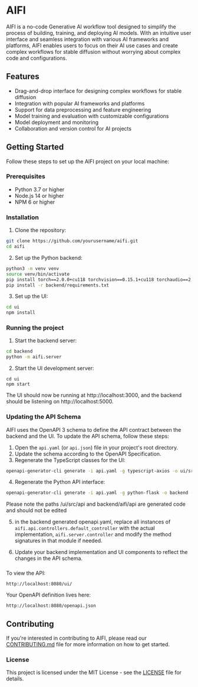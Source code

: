 # AIFI

AIFI is a no-code Generative AI workflow tool designed to simplify the process of building, training, and deploying AI models. With an intuitive user interface and seamless integration with various AI frameworks and platforms, AIFI enables users to focus on their AI use cases and create complex workflows for stable diffusion without worrying about complex code and configurations.

## Features

- Drag-and-drop interface for designing complex workflows for stable diffusion
- Integration with popular AI frameworks and platforms
- Support for data preprocessing and feature engineering
- Model training and evaluation with customizable configurations
- Model deployment and monitoring
- Collaboration and version control for AI projects

## Getting Started

Follow these steps to set up the AIFI project on your local machine:

### Prerequisites

- Python 3.7 or higher
- Node.js 14 or higher
- NPM 6 or higher

### Installation

1. Clone the repository:

```bash
git clone https://github.com/yourusername/aifi.git
cd aifi
```

2. Set up the Python backend:

```bash
python3 -m venv venv
source venv/bin/activate
pip install torch==2.0.0+cu118 torchvision==0.15.1+cu118 torchaudio==2.0.1 --index-url https://download.pytorch.org/whl/cu118
pip install -r backend/requirements.txt
```

3. Set up the UI:

```bash
cd ui
npm install
```

### Running the project

1. Start the backend server:

```bash
cd backend
python -m aifi.server
```

2. Start the UI development server:

```
cd ui
npm start
```

The UI should now be running at http://localhost:3000, and the backend should be listening on http://localhost:5000.

### Updating the API Schema

AIFI uses the OpenAPI 3 schema to define the API contract between the backend and the UI. To update the API schema, follow these steps:

1. Open the `api.yaml` (or `api.json`) file in your project's root directory.
2. Update the schema according to the OpenAPI Specification.
3. Regenerate the TypeScript classes for the UI:

```bash
openapi-generator-cli generate -i api.yaml -g typescript-axios -o ui/src/api
```

4. Regenerate the Python API interface:

```bash
openapi-generator-cli generate -i api.yaml -g python-flask -o backend --package-name aifi.api
```

Please note the paths /ui/src/api and backend/aifi/api are generated code and should not be edited

5. in the backend generated openapi.yaml, replace all instances of `aifi.api.controllers.default_controller` with the actual implementation, `aifi.server.controller` and modify the method signatures in that module if needed. 

6. Update your backend implementation and UI components to reflect the changes in the API schema.

###

To view the API:
```
http://localhost:8080/ui/
```

Your OpenAPI definition lives here:

```
http://localhost:8080/openapi.json
```
## Contributing

If you're interested in contributing to AIFI, please read our [CONTRIBUTING.md](CONTRIBUTING.md) file for more information on how to get started.

### License

This project is licensed under the MIT License - see the [LICENSE](LICENSE) file for details.
